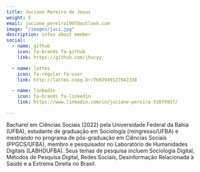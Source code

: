 ```yaml
---
title: Juciane Pereira de Jesus
weight: 5
email: juciane_pereira1997@outlook.com
image: "/images/juci.jpg"
description: infos about member
social:
  - name: github
    icon: fa-brands fa-github
    link: https://github.com/jhucyy

  - name: lattes
    icon: fa-regular fa-user
    link: http://lattes.cnpq.br/7683949127842338

  - name: linkedin
    icon: fa-brands fa-linkedin
    link: https://www.linkedin.com/in/juciane-pereira-51079937/

---
```


Bacharel em Ciências Sociais (2022) pela Universidade Federal da Bahia (UFBA), estudante de graduação em Sociologia (reingresso/UFBA) e mestrando no programa de pós-graduação em Ciências Sociais (PPGCS/UFBA), membro e pesquisador no Laboratório de Humanidades Digitais (LABHDUFBA). Seus temas de pesquisa incluem Sociologia Digital, Métodos de Pesquisa Digital, Redes Sociais, Desinformação Relacionada à Saúde e a Extrema Direita no Brasil.

